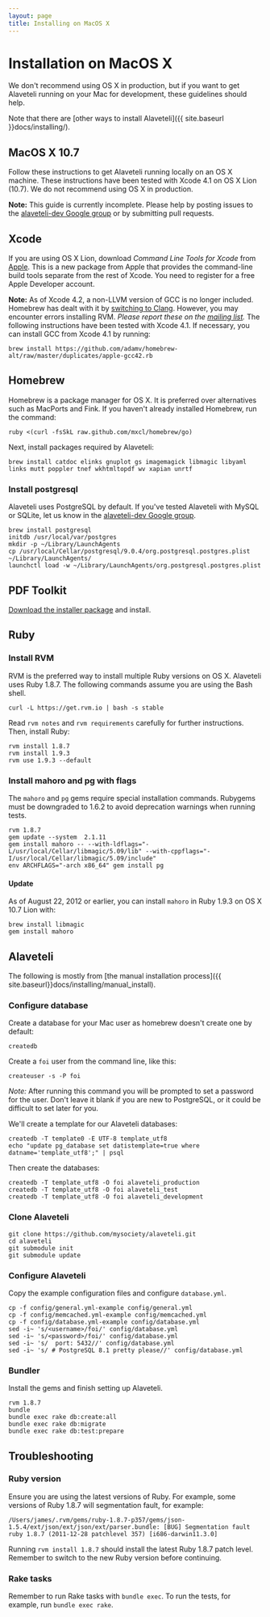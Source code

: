 ```yaml
---
layout: page
title: Installing on MacOS X
---
```


# Installation on MacOS X

<p class="lead">
  We don't recommend using OS X in production, but if you want to get
  Alaveteli running on your Mac for development, these guidelines should
  help.
</p>

Note that there are [other ways to install Alaveteli]({{ site.baseurl }}docs/installing/).

## MacOS X 10.7

Follow these instructions to get Alaveteli running locally on an OS X machine. These instructions have been tested with Xcode 4.1 on OS X Lion (10.7). We do not recommend using OS X in production.

**Note:** This guide is currently incomplete. Please help by posting issues to the [alaveteli-dev Google group](https://groups.google.com/group/alaveteli-dev) or by submitting pull requests.

## Xcode

If you are using OS X Lion, download *Command Line Tools for Xcode* from [Apple](https://developer.apple.com/downloads/index.action). This is a new package from Apple that provides the command-line build tools separate from the rest of Xcode. You need to register for a free Apple Developer account.

**Note:** As of Xcode 4.2, a non-LLVM version of GCC is no longer included. Homebrew has dealt with it by [switching to Clang](https://github.com/mxcl/homebrew/issues/6852). However, you may encounter errors installing RVM. *Please report these on the [mailing list](https://groups.google.com/group/alaveteli-dev).* The following instructions have been tested with Xcode 4.1. If necessary, you can install GCC from Xcode 4.1 by running:

    brew install https://github.com/adamv/homebrew-alt/raw/master/duplicates/apple-gcc42.rb

## Homebrew

Homebrew is a package manager for OS X. It is preferred over alternatives such as MacPorts and Fink. If you haven't already installed Homebrew, run the command:

    ruby <(curl -fsSkL raw.github.com/mxcl/homebrew/go)

Next, install packages required by Alaveteli:

    brew install catdoc elinks gnuplot gs imagemagick libmagic libyaml links mutt poppler tnef wkhtmltopdf wv xapian unrtf


### Install postgresql

Alaveteli uses PostgreSQL by default. If you've tested Alaveteli with MySQL or SQLite, let us know in the [alaveteli-dev Google group](https://groups.google.com/group/alaveteli-dev).

    brew install postgresql
    initdb /usr/local/var/postgres
    mkdir -p ~/Library/LaunchAgents
    cp /usr/local/Cellar/postgresql/9.0.4/org.postgresql.postgres.plist ~/Library/LaunchAgents/
    launchctl load -w ~/Library/LaunchAgents/org.postgresql.postgres.plist

## PDF Toolkit

[Download the installer package](https://github.com/downloads/robinhouston/pdftk/pdftk.pkg) and install.

## Ruby

### Install RVM

RVM is the preferred way to install multiple Ruby versions on OS X. Alaveteli uses Ruby 1.8.7. The following commands assume you are using the Bash shell.

    curl -L https://get.rvm.io | bash -s stable

Read `rvm notes` and `rvm requirements` carefully for further instructions. Then, install Ruby:

    rvm install 1.8.7
    rvm install 1.9.3
    rvm use 1.9.3 --default

### Install mahoro and pg with flags

The `mahoro` and `pg` gems require special installation commands. Rubygems must be downgraded to 1.6.2 to avoid deprecation warnings when running tests.

    rvm 1.8.7
    gem update --system  2.1.11
    gem install mahoro -- --with-ldflags="-L/usr/local/Cellar/libmagic/5.09/lib" --with-cppflags="-I/usr/local/Cellar/libmagic/5.09/include"
    env ARCHFLAGS="-arch x86_64" gem install pg

#### Update

As of August 22, 2012 or earlier, you can install `mahoro` in Ruby 1.9.3 on OS X 10.7 Lion with:

    brew install libmagic
    gem install mahoro

## Alaveteli

The following is mostly from [the manual installation process]({{ site.baseurl}}docs/installing/manual_install).

### Configure database

Create a database for your Mac user as homebrew doesn't create one by default:

    createdb

Create a `foi` user from the command line, like this:

    createuser -s -P foi

_Note:_ After running this command you will be prompted to set a
password for the user. Don't leave it blank if you are new to
PostgreSQL, or it could be difficult to set later for you.

We'll create a template for our Alaveteli databases:

    createdb -T template0 -E UTF-8 template_utf8
    echo "update pg_database set datistemplate=true where datname='template_utf8';" | psql

Then create the databases:

    createdb -T template_utf8 -O foi alaveteli_production
    createdb -T template_utf8 -O foi alaveteli_test
    createdb -T template_utf8 -O foi alaveteli_development

### Clone Alaveteli

    git clone https://github.com/mysociety/alaveteli.git
    cd alaveteli
    git submodule init
    git submodule update


### Configure Alaveteli

Copy the example configuration files and configure `database.yml`.

    cp -f config/general.yml-example config/general.yml
    cp -f config/memcached.yml-example config/memcached.yml
    cp -f config/database.yml-example config/database.yml
    sed -i~ 's/<username>/foi/' config/database.yml
    sed -i~ 's/<password>/foi/' config/database.yml
    sed -i~ 's/  port: 5432//' config/database.yml
    sed -i~ 's/ # PostgreSQL 8.1 pretty please//' config/database.yml

### Bundler

Install the gems and finish setting up Alaveteli.

    rvm 1.8.7
    bundle
    bundle exec rake db:create:all
    bundle exec rake db:migrate
    bundle exec rake db:test:prepare

## Troubleshooting

### Ruby version

Ensure you are using the latest versions of Ruby. For example, some versions of Ruby 1.8.7 will segmentation fault, for example:

```
/Users/james/.rvm/gems/ruby-1.8.7-p357/gems/json-1.5.4/ext/json/ext/json/ext/parser.bundle: [BUG] Segmentation fault
ruby 1.8.7 (2011-12-28 patchlevel 357) [i686-darwin11.3.0]
```

Running `rvm install 1.8.7` should install the latest Ruby 1.8.7 patch level. Remember to switch to the new Ruby version before continuing.

### Rake tasks

Remember to run Rake tasks with `bundle exec`. To run the tests, for example, run `bundle exec rake`.
